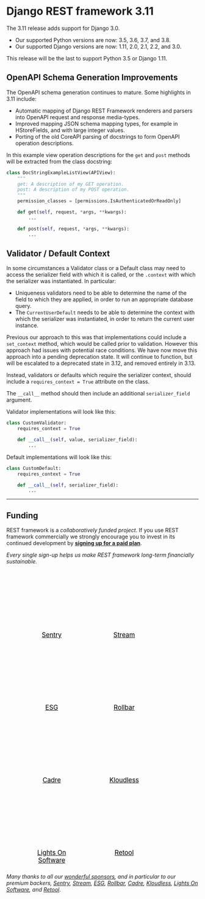 <style>
.promo li a {
    float: left;
    width: 130px;
    height: 20px;
    text-align: center;
    margin: 10px 30px;
    padding: 150px 0 0 0;
    background-position: 0 50%;
    background-size: 130px auto;
    background-repeat: no-repeat;
    font-size: 120%;
    color: black;
}
.promo li {
    list-style: none;
}
</style>

# Django REST framework 3.11

The 3.11 release adds support for Django 3.0.

* Our supported Python versions are now: 3.5, 3.6, 3.7, and 3.8.
* Our supported Django versions are now: 1.11, 2.0, 2.1, 2.2, and 3.0.

This release will be the last to support Python 3.5 or Django 1.11.

## OpenAPI Schema Generation Improvements

The OpenAPI schema generation continues to mature. Some highlights in 3.11
include:

* Automatic mapping of Django REST Framework renderers and parsers into OpenAPI
  request and response media-types.
* Improved mapping JSON schema mapping types, for example in HStoreFields, and
  with large integer values.
* Porting of the old CoreAPI parsing of docstrings to form OpenAPI operation
  descriptions.

In this example view operation descriptions for the `get` and `post` methods will
be extracted from the class docstring:

```python
class DocStringExampleListView(APIView):
    """
    get: A description of my GET operation.
    post: A description of my POST operation.
    """
    permission_classes = [permissions.IsAuthenticatedOrReadOnly]

    def get(self, request, *args, **kwargs):
        ...

    def post(self, request, *args, **kwargs):
        ...
```

## Validator / Default Context

In some circumstances a Validator class or a Default class may need to access the serializer field with which it is called, or the `.context` with which the serializer was instantiated. In particular:

* Uniqueness validators need to be able to determine the name of the field to which they are applied, in order to run an appropriate database query.
* The `CurrentUserDefault` needs to be able to determine the context with which the serializer was instantiated, in order to return the current user instance.

Previous our approach to this was that implementations could include a `set_context` method, which would be called prior to validation. However this approach had issues with potential race conditions. We have now move this approach into a pending deprecation state. It will continue to function, but will be escalated to a deprecated state in 3.12, and removed entirely in 3.13.

Instead, validators or defaults which require the serializer context, should include a `requires_context = True` attribute on the class.

The `__call__` method should then include an additional `serializer_field` argument.

Validator implementations will look like this:

```python
class CustomValidator:
    requires_context = True

    def __call__(self, value, serializer_field):
        ...
```

Default implementations will look like this:

```python
class CustomDefault:
    requires_context = True

    def __call__(self, serializer_field):
        ...
```

---

## Funding

REST framework is a *collaboratively funded project*. If you use
REST framework commercially we strongly encourage you to invest in its
continued development by **[signing up for a paid plan][funding]**.

*Every single sign-up helps us make REST framework long-term financially sustainable.*

<ul class="premium-promo promo">
    <li><a href="https://getsentry.com/welcome/" style="background-image: url(https://fund-rest-framework.s3.amazonaws.com/sentry130.png)">Sentry</a></li>
    <li><a href="https://getstream.io/try-the-api/?utm_source=drf&utm_medium=banner&utm_campaign=drf" style="background-image: url(https://fund-rest-framework.s3.amazonaws.com/stream-130.png)">Stream</a></li>
    <li><a href="https://software.esg-usa.com" style="background-image: url(https://fund-rest-framework.s3.amazonaws.com/esg-new-logo.png)">ESG</a></li>
    <li><a href="https://rollbar.com" style="background-image: url(https://fund-rest-framework.s3.amazonaws.com/rollbar2.png)">Rollbar</a></li>
    <li><a href="https://cadre.com" style="background-image: url(https://fund-rest-framework.s3.amazonaws.com/cadre.png)">Cadre</a></li>
    <li><a href="https://hubs.ly/H0f30Lf0" style="background-image: url(https://fund-rest-framework.s3.amazonaws.com/kloudless-plus-text.png)">Kloudless</a></li>
    <li><a href="https://lightsonsoftware.com" style="background-image: url(https://fund-rest-framework.s3.amazonaws.com/lightson-dark.png)">Lights On Software</a></li>
    <li><a href="https://retool.com/?utm_source=djangorest&utm_medium=sponsorship" style="background-image: url(https://fund-rest-framework.s3.amazonaws.com/retool-sidebar.png)">Retool</a></li>
</ul>
<div style="clear: both; padding-bottom: 20px;"></div>

*Many thanks to all our [wonderful sponsors][sponsors], and in particular to our premium backers, [Sentry](https://getsentry.com/welcome/), [Stream](https://getstream.io/?utm_source=drf&utm_medium=banner&utm_campaign=drf), [ESG](https://software.esg-usa.com/), [Rollbar](https://rollbar.com/?utm_source=django&utm_medium=sponsorship&utm_campaign=freetrial), [Cadre](https://cadre.com), [Kloudless](https://hubs.ly/H0f30Lf0), [Lights On Software](https://lightsonsoftware.com), and [Retool](https://retool.com/?utm_source=djangorest&utm_medium=sponsorship).*

[sponsors]: https://fund.django-rest-framework.org/topics/funding/#our-sponsors
[funding]: funding.md
